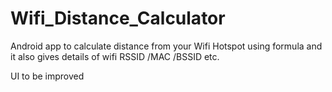 # Wifi_Distance_Calculator
Android app to calculate distance from your Wifi Hotspot using formula 
and it also gives details of wifi 
RSSID /MAC /BSSID etc.

UI to be improved

